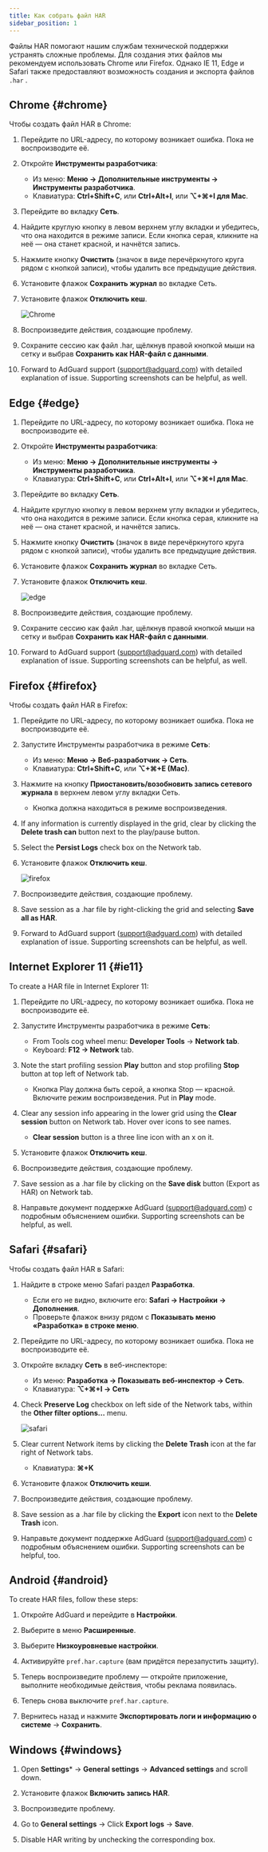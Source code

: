 ```yaml
---
title: Как собрать файл HAR
sidebar_position: 1
---
```


Файлы HAR помогают нашим службам технической поддержки устранять сложные проблемы. Для создания этих файлов мы рекомендуем использовать Chrome или Firefox. Однако IE 11, Edge и Safari также предоставляют возможность создания и экспорта файлов `.har` .

## Chrome {#chrome}

Чтобы создать файл HAR в Chrome:

1. Перейдите по URL-адресу, по которому возникает ошибка. Пока не воспроизводите её.

1. Откройте **Инструменты разработчика**:

    - Из меню: **Меню → Дополнительные инструменты → Инструменты разработчика**.
    - Клавиатура: **Ctrl+Shift+C**, или **Ctrl+Alt+I**, или **⌥+⌘+I для Mac**.

1. Перейдите во вкладку **Сеть**.

1. Найдите круглую кнопку в левом верхнем углу вкладки и убедитесь, что она находится в режиме записи. Если кнопка серая, кликните на неё — она станет красной, и начнётся запись.

1. Нажмите кнопку **Очистить** (значок в виде перечёркнутого круга рядом с кнопкой записи), чтобы удалить все предыдущие действия.

1. Установите флажок **Сохранить журнал** во вкладке Сеть.

1. Установите флажок **Отключить кеш**.

    ![Chrome](https://cdn.adtidy.org/content/Kb/ad_blocker/guides/chrome.png)

1. Воспроизведите действия, создающие проблему.

1. Сохраните сессию как файл .har, щёлкнув правой кнопкой мыши на сетку и выбрав **Сохранить как HAR-файл с данными**.

1. Forward to AdGuard support (support@adguard.com) with detailed explanation of issue. Supporting screenshots can be helpful, as well.

## Edge {#edge}

1. Перейдите по URL-адресу, по которому возникает ошибка. Пока не воспроизводите её.

1. Откройте **Инструменты разработчика**:

    - Из меню: **Меню → Дополнительные инструменты → Инструменты разработчика**.
    - Клавиатура: **Ctrl+Shift+C**, или **Ctrl+Alt+I**, или **⌥+⌘+I для Mac**.

1. Перейдите во вкладку **Сеть**.

1. Найдите круглую кнопку в левом верхнем углу вкладки и убедитесь, что она находится в режиме записи. Если кнопка серая, кликните на неё — она станет красной, и начнётся запись.

1. Нажмите кнопку **Очистить** (значок в виде перечёркнутого круга рядом с кнопкой записи), чтобы удалить все предыдущие действия.

1. Установите флажок **Сохранить журнал** во вкладке Сеть.

1. Установите флажок **Отключить кеш**.

    ![edge](https://cdn.adtidy.org/content/Kb/ad_blocker/guides/edge.png)

1. Воспроизведите действия, создающие проблему.

1. Сохраните сессию как файл .har, щёлкнув правой кнопкой мыши на сетку и выбрав **Сохранить как HAR-файл с данными**.

1. Forward to AdGuard support (support@adguard.com) with detailed explanation of issue. Supporting screenshots can be helpful, as well.

## Firefox {#firefox}

Чтобы создать файл HAR в Firefox:

1. Перейдите по URL-адресу, по которому возникает ошибка. Пока не воспроизводите её.

1. Запустите Инструменты разработчика в режиме **Сеть**:

    - Из меню: **Меню → Веб-разработчик → Сеть**.
    - Клавиатура: **Ctrl+Shift+C**, или **⌥+⌘+E (Mac)**.

1. Нажмите на кнопку **Приостановить/возобновить запись сетевого журнала** в верхнем левом углу вкладки Сеть.

    - Кнопка должна находиться в режиме воспроизведения.

1. If any information is currently displayed in the grid, clear by clicking the **Delete trash can** button next to the play/pause button.

1. Select the **Persist Logs** check box on the Network tab.

1. Установите флажок **Отключить кеш**.

    ![firefox](https://cdn.adtidy.org/content/Kb/ad_blocker/guides/firefox.png)

1. Воспроизведите действия, создающие проблему.

1. Save session as a .har file by right-clicking the grid and selecting **Save all as HAR**.

1. Forward to AdGuard support (support@adguard.com) with detailed explanation of issue. Supporting screenshots can be helpful, as well.

## Internet Explorer 11 {#ie11}

To create a HAR file in Internet Explorer 11:

1. Перейдите по URL-адресу, по которому возникает ошибка. Пока не воспроизводите её.

1. Запустите Инструменты разработчика в режиме **Сеть**:

    - From Tools cog wheel menu: **Developer Tools** → **Network tab**.
    - Keyboard: **F12 → Network** tab.

1. Note the start profiling session **Play** button and stop profiling **Stop** button at top left of Network tab.

    - Кнопка Play должна быть серой, а кнопка Stop — красной. Включите режим воспроизведения. Put in **Play** mode.

1. Clear any session info appearing in the lower grid using the **Clear session** button on Network tab. Hover over icons to see names.

    - **Clear session** button is a three line icon with an x on it.

1. Установите флажок **Отключить кеш**.

1. Воспроизведите действия, создающие проблему.

1. Save session as a .har file by clicking on the **Save disk** button (Export as HAR) on Network tab.

1. Направьте документ поддержке AdGuard (support@adguard.com) с подробным объяснением ошибки. Supporting screenshots can be helpful, as well.

## Safari {#safari}

Чтобы создать файл HAR в Safari:

1. Найдите в строке меню Safari раздел **Разработка**.

    - Если его не видно, включите его: **Safari → Настройки → Дополнения**.
    - Проверьте флажок внизу рядом с **Показывать меню «Разработка» в строке меню**.

1. Перейдите по URL-адресу, по которому возникает ошибка. Пока не воспроизводите её.

1. Откройте вкладку **Сеть** в веб-инспекторе:

    - Из меню: **Разработка → Показывать веб-инспектор → Сеть**.
    - Клавиатура: **⌥+⌘+I → Сеть**

1. Check **Preserve Log** checkbox on left side of the Network tabs, within the **Other filter options...** menu.

    ![safari](https://cdn.adtidy.org/content/kb/ad_blocker/safari/preserve-log.png)

1. Clear current Network items by clicking the **Delete Trash** icon at the far right of Network tabs.

    - Клавиатура: **⌘+K**

1. Установите флажок **Отключить кеши**.

1. Воспроизведите действия, создающие проблему.

1. Save session as a .har file by clicking the **Export** icon next to the **Delete Trash** icon.

1. Направьте документ поддержке AdGuard (support@adguard.com) с подробным объяснением ошибки. Supporting screenshots can be helpful, too.

## Android {#android}

To create HAR files, follow these steps:

1. Откройте AdGuard и перейдите в **Настройки**.

1. Выберите в меню **Расширенные**.

1. Выберите **Низкоуровневые настройки**.

1. Активируйте `pref.har.capture` (вам придётся перезапустить защиту).

1. Теперь воспроизведите проблему — откройте приложение, выполните необходимые действия, чтобы реклама появилась.

1. Теперь снова выключите `pref.har.capture`.

1. Вернитесь назад и нажмите **Экспортировать логи и информацию о системе** → **Сохранить**.

## Windows {#windows}

1. Open **Settings*** → **General settings** → **Advanced settings** and scroll down.

1. Установите флажок **Включить запись HAR**.

1. Воспроизведите проблему.

1. Go to **General settings** → Click **Export logs** → **Save**.

1. Disable HAR writing by unchecking the corresponding box.
